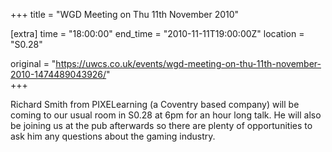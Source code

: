 +++
title = "WGD Meeting on Thu 11th November 2010"

[extra]
time = "18:00:00"
end_time = "2010-11-11T19:00:00Z"
location = "S0.28"

original = "https://uwcs.co.uk/events/wgd-meeting-on-thu-11th-november-2010-1474489043926/"    
+++

Richard Smith from PIXELearning (a Coventry based company) will be coming to our usual room in S0.28 at 6pm for an hour long talk. He will also be joining us at the pub afterwards so there are plenty of opportunities to ask him any questions about the gaming industry.

